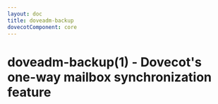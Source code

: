```yaml
---
layout: doc
title: doveadm-backup
dovecotComponent: core
---
```


# doveadm-backup(1) - Dovecot's one-way mailbox synchronization feature

<!-- @include: doveadm-backup-sync.inc -->
